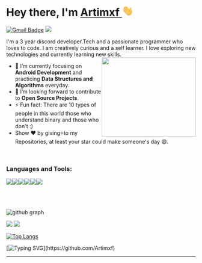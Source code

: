 <h1>Hey there, I'm <a  href="https://github.com/Artimxf/">Artimxf </a> <img  src="https://raw.githubusercontent.com/ABSphreak/ABSphreak/master/gifs/Hi.gif" width="30px"></h1>


[![Gmail Badge](https://img.shields.io/badge/artimxf@gmail.com-30302f?style=flat&logo=Gmail&logoColor=red)](mailto:artimxf@gmail.com)
<img src="https://komarev.com/ghpvc/?username=Artimxf&style=plastic" />

I'm a 3 year discord developer.Tech and a passionate programmer who loves to code. I am creatively curious and a self learner. I love exploring new technologies and currently learning new skills. <br>
<img align='right' src="http://cdn.lowgif.com/small/9cb12f51dffbaaa6-character-typing-by-vincent-mokuenko-dribbble.gif" width="250" height="210">

- 🌱 I’m currently focusing on **Android Development** and practicing **Data Structures and Algorithms** everyday.
- 💬 I’m looking forward to contribute to **Open Source Projects**.
- ⚡ Fun fact: There are 10 types of people in this world those who understand binary and those who don't :)
- Show ❤ by giving⭐to my Repositories, at least your star could make someone's day 😄.

<br>

<h3 align="left">Languages and Tools:</h3>
<p align="left"> <img src="https://img.icons8.com/color/48/4a90e2/c-programming.png"/><img src="https://img.icons8.com/color/48/4a90e2/c-plus-plus-logo.png"/><img src="https://img.icons8.com/color/48/4a90e2/python--v1.png"/><img src="https://img.icons8.com/color/48/4a90e2/visual-studio-code-2019.png"/><img src="https://img.icons8.com/color/48/4a90e2/git.png"/><img src="https://img.icons8.com/fluent/48/4a90e2/github.png"/> </p>

<br>
<br>

![github graph](https://activity-graph.herokuapp.com/graph?username=Artimxf&theme=react-dark)

<img src = "https://github-readme-streak-stats.herokuapp.com?user=Artimxf&theme=dark&hide_border=false" width = 500>

<img src = "https://github-readme-stats.vercel.app/api?username=Artimxf&show_icons=true&theme=dark" width = 500>

[![Top Langs](https://github-readme-stats.vercel.app/api/top-langs/?username=Artimxf&theme=dark)](https://github.com/tanyagupta0201/github-readme-stats)

[![Typing SVG](https://readme-typing-svg.herokuapp.com/?lines=Thanks+For+Visiting!!&center=true&color="FF0000")](https://github.com/Artimxf)

---
